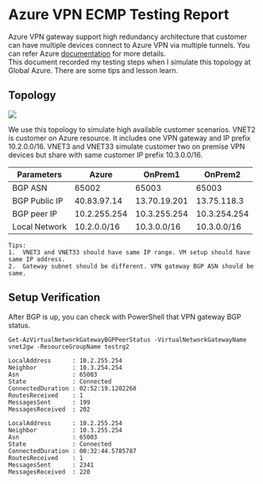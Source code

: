 # Azure VPN ECMP Testing Report

Azure VPN gateway support high redundancy architecture that customer can have multiple devices connect to Azure VPN via multiple tunnels. You can refer Azure [documentation]( https://docs.microsoft.com/en-us/azure/vpn-gateway/vpn-gateway-highlyavailable#activeactiveonprem) for more details. <br>
This document recorded my testing steps when I simulate this topology at Global Azure. There are some tips and lesson learn. <br>

## Topology

![](https://github.com/yinghli/AzureVPNECMP/blob/master/ECMP.jpg)

We use this topology to simulate high available customer scenarios. VNET2 is customer on Azure resource. It includes one VPN gateway and IP prefix 10.2.0.0/16. VNET3 and VNET33 simulate customer two on premise VPN devices but share with same customer IP prefix 10.3.0.0/16.<br>

Parameters      | Azure          |OnPrem1       |OnPrem2    
----------------| -------------  |-----------   |---------     
BGP ASN         |65002           |65003         |65003         
BGP Public IP   |40.83.97.14     | 13.70.19.201 |13.75.118.3
BGP peer IP     |10.2.255.254    |10.3.255.254  |10.3.254.254    
Local Network   |10.2.0.0/16     |10.3.0.0/16   |10.3.0.0/16  

```
Tips:
1.	VNET3 and VNET33 should have same IP range. VM setup should have same IP address.
2.	Gateway subnet should be different. VPN gateway BGP ASN should be same. 
```

## Setup Verification 
After BGP is up, you can check with PowerShell that VPN gateway BGP status. <br>
```
Get-AzVirtualNetworkGatewayBGPPeerStatus -VirtualNetworkGatewayName vnet2gw -ResourceGroupName testrg2

LocalAddress      : 10.2.255.254
Neighbor          : 10.3.254.254
Asn               : 65003
State             : Connected
ConnectedDuration : 02:52:19.1202268
RoutesReceived    : 1
MessagesSent      : 199
MessagesReceived  : 202

LocalAddress      : 10.2.255.254
Neighbor          : 10.3.255.254
Asn               : 65003
State             : Connected
ConnectedDuration : 00:32:44.5785787
RoutesReceived    : 1
MessagesSent      : 2341
MessagesReceived  : 220
```

